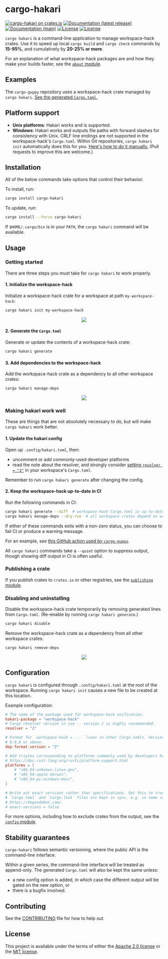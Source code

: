 # cargo-hakari

[![cargo-hakari on crates.io](https://img.shields.io/crates/v/cargo-hakari)](https://crates.io/crates/cargo-hakari) [![Documentation (latest release)](https://docs.rs/cargo-hakari/badge.svg)](https://docs.rs/cargo-hakari/) [![Documentation (main)](https://img.shields.io/badge/docs-main-brightgreen)](https://facebookincubator.github.io/cargo-guppy/rustdoc/cargo_hakari/) [![License](https://img.shields.io/badge/license-Apache-green.svg)](../../LICENSE-APACHE) [![License](https://img.shields.io/badge/license-MIT-green.svg)](../../LICENSE-MIT)

`cargo hakari` is a command-line application to manage workspace-hack crates. Use it to speed up
local `cargo build` and `cargo check` commands by **15-95%**, and cumulatively by
**20-25% or more**.

For an explanation of what workspace-hack packages are and how they make your builds faster, see
the [`about` module](https://docs.rs/cargo-hakari/*/cargo_hakari/about).

## Examples

The `cargo-guppy` repository uses a workspace-hack crate managed by `cargo hakari`. [See the
generated `Cargo.toml`.](https://github.com/facebookincubator/cargo-guppy/blob/main/workspace-hack/Cargo.toml)

## Platform support

* **Unix platforms**: Hakari works and is supported.
* **Windows**: Hakari works and outputs file paths with forward slashes for
  consistency with Unix. CRLF line endings are not supported in the workspace-hack's
  `Cargo.toml`. Within Git repositories, `cargo hakari init` automatically does this for you.
  [Here's how to do it manually.](https://stackoverflow.com/a/10017566)
  (Pull requests to improve this are welcome.)

## Installation

All of the below commands take options that control their behavior.

To install, run:

```sh
cargo install cargo-hakari
```

To update, run:

```sh
cargo install --force cargo-hakari
```

If `$HOME/.cargo/bin` is in your `PATH`, the `cargo hakari` command will be available.

## Usage

### Getting started

There are three steps you *must* take for `cargo hakari` to work properly.

#### 1. Initialize the workspace-hack

Initialize a workspace-hack crate for a workspace at path `my-workspace-hack`:

```sh
cargo hakari init my-workspace-hack
```

<p align="center">
<img src="https://user-images.githubusercontent.com/180618/135726175-dc00dd0c-68a1-455f-a13d-0dd24f545ca6.png">
</p>

#### 2. Generate the `Cargo.toml`

Generate or update the contents of a workspace-hack crate:

```sh
cargo hakari generate
```

#### 3. Add dependencies to the workspace-hack

Add the workspace-hack crate as a dependency to all other workspace crates:

```sh
cargo hakari manage-deps
```

<p align="center">
<img src="https://user-images.githubusercontent.com/180618/135725773-c71fc4cd-8b7d-4a8e-b97c-d84a2b3b3662.png">
</p>

### Making hakari work well

These are things that are not absolutely necessary to do, but will make `cargo hakari` work
better.

#### 1. Update the hakari config

Open up `.config/hakari.toml`, then:

* uncomment or add commonly-used developer platforms
* read the note about the resolver, and strongly consider
  [setting `resolver = "2"`](https://blog.rust-lang.org/2021/03/25/Rust-1.51.0.html#cargos-new-feature-resolver)
  in your workspace's `Cargo.toml`.

Remember to run `cargo hakari generate` after changing the config.

#### 2. Keep the workspace-hack up-to-date in CI

Run the following commands in CI:

```sh
cargo hakari generate --diff  # workspace-hack Cargo.toml is up-to-date
cargo hakari manage-deps --dry-run  # all workspace crates depend on workspace-hack
```

If either of these commands exits with a non-zero status, you can choose to fail CI or produce
a warning message.

For an example, see [this GitHub action used by
`cargo-guppy`](https://github.com/facebookincubator/cargo-guppy/blob/main/.github/workflows/hakari.yml).

All `cargo hakari` commands take a `--quiet` option to suppress output, though showing diff
output in CI is often useful.

### Publishing a crate

If you publish crates to `crates.io` or other registries, see the
[`publishing` module](https://docs.rs/cargo-hakari/*/cargo_hakari/publishing).

### Disabling and uninstalling

Disable the workspace-hack crate temporarily by removing generated lines from `Cargo.toml`.
(Re-enable by running `cargo hakari generate`.)

```sh
cargo hakari disable
```

Remove the workspace-hack crate as a dependency from all other workspace crates:

```sh
cargo hakari remove-deps
```

<p align="center">
<img src="https://user-images.githubusercontent.com/180618/135726181-9fe86782-6471-4a1d-a511-a6c55dffbbd7.png">
</p>

## Configuration

`cargo hakari` is configured through `.config/hakari.toml` at the root of the workspace. Running
`cargo hakari init` causes a new file to be created at this location.

Example configuration:

```toml
# The name of the package used for workspace-hack unification.
hakari-package = "workspace-hack"
# Cargo resolver version in use -- version 2 is highly recommended.
resolver = "2"

# Format for `workspace-hack = ...` lines in other Cargo.tomls. Version 2 requires cargo-hakari
# 0.9.8 or above.
dep-format-version = "2"

# Add triples corresponding to platforms commonly used by developers here.
# https://doc.rust-lang.org/rustc/platform-support.html
platforms = [
    # "x86_64-unknown-linux-gnu",
    # "x86_64-apple-darwin",
    # "x86_64-pc-windows-msvc",
]

# Write out exact versions rather than specifications. Set this to true if version numbers in
# `Cargo.toml` and `Cargo.lock` files are kept in sync, e.g. in some configurations of
# https://dependabot.com/.
# exact-versions = false
```

For more options, including how to exclude crates from the output, see the
[`config` module](https://docs.rs/cargo-hakari/*/cargo_hakari/config).

## Stability guarantees

`cargo-hakari` follows semantic versioning, where the public API is the command-line interface.

Within a given series, the command-line interface will be treated as append-only.
The generated `Cargo.toml` will also be kept the same unless:
* a new config option is added, in which case the different output will be gated on the new
  option, or
* there is a bugfix involved.

## Contributing

See the [CONTRIBUTING](../../CONTRIBUTING.md) file for how to help out.

## License

This project is available under the terms of either the [Apache 2.0 license](../../LICENSE-APACHE) or the [MIT
license](../../LICENSE-MIT).

<!--
README.md is generated from README.tpl by cargo readme. To regenerate:

cargo install cargo-readme
cargo readme > README.md
-->
